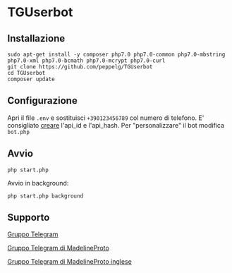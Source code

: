 # TGUserbot

Installazione
-------------
	sudo apt-get install -y composer php7.0 php7.0-common php7.0-mbstring php7.0-xml php7.0-bcmath php7.0-mcrypt php7.0-curl
	git clone https://github.com/peppelg/TGUserbot
	cd TGUserbot
	composer update 


Configurazione
---------------
Apri il file `.env` e sostituisci `+390123456789` col numero di telefono.
E' consigliato [creare](https://my.telegram.org) l'api_id e l'api_hash.
Per "personalizzare" il bot modifica `bot.php`


Avvio
-----
	php start.php
Avvio in background:

	php start.php background


Supporto
--------
[Gruppo Telegram](https://t.me/joinchat/AAAAAEHRBNZBqxOlwtwBaQ)

[Gruppo Telegram di MadelineProto](https://t.me/pwrtelegramgroupita)

[Gruppo Telegram di MadelineProto inglese](https://t.me/pwrtelegramgroup)
